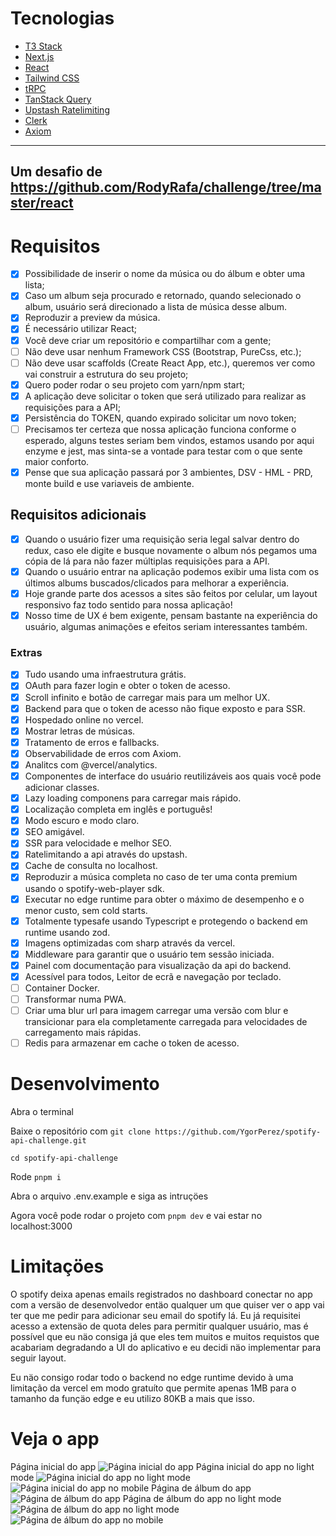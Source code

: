 # Tecnologias
- [T3 Stack](https://create.t3.gg/)
- [Next.js](https://nextjs.org)
- [React](https://nextjs.org)
- [Tailwind CSS](https://tailwindcss.com)
- [tRPC](https://trpc.io)
- [TanStack Query](https://tanstack.com/query/latest)
- [Upstash Ratelimiting](https://upstash.com/blog/upstash-ratelimit)
- [Clerk](https://clerk.dev)
- [Axiom](https://clerk.dev)
---
Um desafio de https://github.com/RodyRafa/challenge/tree/master/react
---
# Requisitos
- [x] Possibilidade de inserir o nome da música ou do álbum e obter uma lista;
- [x] Caso um album seja procurado e retornado, quando selecionado o album, usuário será direcionado a lista de música desse album.
- [x] Reproduzir a preview da música.
- [x] É necessário utilizar React;
- [x] Você deve criar um repositório e compartilhar com a gente;
- [ ] Não deve usar nenhum Framework CSS (Bootstrap, PureCss, etc.);
- [ ] Não deve usar scaffolds (Create React App, etc.), queremos ver como vai construir a estrutura do seu projeto;
- [x] Quero poder rodar o seu projeto com yarn/npm start;
- [x] A aplicação deve solicitar o token que será utilizado para realizar as requisições para a API;
- [x] Persistência do TOKEN, quando expirado solicitar um novo token;
- [ ] Precisamos ter certeza que nossa aplicação funciona conforme o esperado, alguns testes seriam bem vindos, estamos usando por aqui enzyme e jest, mas sinta-se a vontade para testar com o que sente maior conforto.
- [x] Pense que sua aplicação passará por 3 ambientes, DSV - HML - PRD, monte build e use variaveis de ambiente.

## Requisitos adicionais
- [x] Quando o usuário fizer uma requisição seria legal salvar dentro do redux, caso ele digite e busque novamente o album nós pegamos uma cópia de lá para não fazer múltiplas requisições para a API.
- [x] Quando o usuário entrar na aplicação podemos exibir uma lista com os últimos albums buscados/clicados para melhorar a experiência.
- [x] Hoje grande parte dos acessos a sites são feitos por celular, um layout responsivo faz todo sentido para nossa aplicação!
- [x] Nosso time de UX é bem exigente, pensam bastante na experiência do usuário, algumas animações e efeitos seriam interessantes também.

### Extras
- [x] Tudo usando uma infraestrutura grátis.
- [x] OAuth para fazer login e obter o token de acesso.
- [x] Scroll infinito e botão de carregar mais para um melhor UX.
- [x] Backend para que o token de acesso não fique exposto e para SSR.
- [x] Hospedado online no vercel.
- [x] Mostrar letras de músicas.
- [x] Tratamento de erros e fallbacks.
- [x] Observabilidade de erros com Axiom.
- [x] Analitcs com @vercel/analytics.
- [x] Componentes de interface do usuário reutilizáveis aos quais você pode adicionar classes.
- [x] Lazy loading componens para carregar mais rápido.
- [x] Localização completa em inglês e português!
- [x] Modo escuro e modo claro.
- [x] SEO amigável.
- [x] SSR para velocidade e melhor SEO.
- [x] Ratelimitando a api através do upstash.
- [x] Cache de consulta no localhost.
- [x] Reproduzir a música completa no caso de ter uma conta premium usando o spotify-web-player sdk.
- [x] Executar no edge runtime para obter o máximo de desempenho e o menor custo, sem cold starts.
- [x] Totalmente typesafe usando Typescript e protegendo o backend em runtime usando zod.
- [x] Imagens optimizadas com sharp através da vercel.
- [x] Middleware para garantir que o usuário tem sessão iniciada.
- [x] Painel com documentação para visualização da api do backend.
- [x] Acessível para todos, Leitor de ecrã e navegação por teclado.
- [ ] Container Docker.
- [ ] Transformar numa PWA.
- [ ] Criar uma blur url para imagem carregar uma versão com blur e transicionar para ela completamente carregada para velocidades de carregamento mais rápidas.
- [ ] Redis para armazenar em cache o token de acesso.

# Desenvolvimento
Abra o terminal

Baixe o repositório com `git clone https://github.com/YgorPerez/spotify-api-challenge.git`

`cd spotify-api-challenge`

Rode `pnpm i`

Abra o arquivo .env.example e siga as intruçöes

Agora você pode rodar o projeto com `pnpm dev` e vai estar no localhost:3000

# Limitaçöes
O spotify deixa apenas emails registrados no dashboard conectar no app com a versäo de desenvolvedor 
entäo qualquer um que quiser ver o app vai ter que me pedir para adicionar seu email do spotify lá.
Eu já requisitei acesso a extensäo de quota deles para permitir qualquer usuário, mas é possível que 
eu näo consiga já que eles tem muitos e muitos requistos que acabariam degradando a UI do aplicativo
e eu decidi näo implementar para seguir layout.

Eu näo consigo rodar todo o backend no edge runtime devido à uma limitação da vercel em modo 
gratuíto que permite apenas 1MB para o tamanho da funçäo edge e eu utilizo 80KB a mais que isso. 

# Veja o app
Página inicial do app
![Página inicial do app](/public/images/home-preview.png "Página inicial do app")
Página inicial do app no light mode
![Página inicial do app no light mode](/public/images/home-preview-light.png "Página inicial do app no light mode")
![Página inicial do app no mobile](/public/images/home-preview-mobile.png "Página inicial do app no mobile")
Página de álbum do app
![Página de álbum do app](/public/images/album-preview.png "Página de álbum do app")
Página de álbum do app no light mode
![Página de álbum do app no light mode](/public/images/album-preview-light.png "Página de álbum do app no light mode")
![Página de álbum do app no mobile](/public/images/album-preview-mobile.png "Página de álbum do app no mobile")
